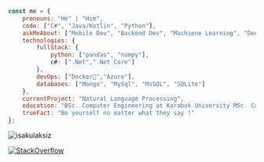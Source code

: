 
```javascript
const me = {
    pronouns: "He" | "Him",
    code: ["C#", "Java/Kotlin", "Python"],
    askMeAbout: ["Mobile Dev", "Backend Dev", "Machiene Learning", "Deep Learning"],
    technologies: {
        fullStack: {
            python: ["pandas", "numpy"],
            c#: [".Net",".Net Core"]
        },
        devOps: ["Docker🐳","Azure"],
        databases: ["Mongo", "MySql", "MsSQL", "SQLite"]
    },
    currentProject: "Natural Language Processing",
    education: "BSc. Computer Engineering at Karabuk University MSc. Can. Ataturk University",
    trueFact: "Be yourself no matter what they say !"
};
```

<p align="left"> <img src="https://komarev.com/ghpvc/?username=isakulaksiz&label=Profile%20views&color=0e75b6&style=flat" alt="isakulaksiz" /> </p>
<a href="https://stackoverflow.com/users/11792914/isa" target="_blank">
            <img alt="StackOverflow"
            src="https://stackoverflow-badge.vercel.app/?userID=11792914" />
</a>
